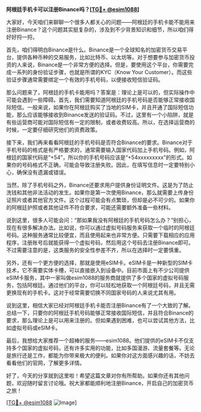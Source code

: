 **阿根廷手机卡可以注册Binance吗？[[TG💪+ @esim1088](https://t.me/s/esim1088)]**

大家好，今天咱们来聊聊一个很多人都关心的问题——阿根廷的手机卡能不能用来注册Binance？这个问题其实挺复杂的，涉及到不少背景知识和细节，所以咱们得好好捋一捋。

首先，咱们得明白Binance是什么。Binance是一个全球知名的加密货币交易平台，提供各种币种的交易服务，比如比特币、以太坊等。对于想要参与加密货币投资的人来说，Binance是一个非常方便的选择。但是，要使用这个平台，你需要完成一系列的身份验证步骤，也就是所谓的KYC（Know Your Customer）。而这些验证步骤通常需要绑定一个有效的手机号码，以便接收短信验证码。

那么问题来了，阿根廷的手机卡能用吗？答案是：理论上是可以的，但实际操作中可能会遇到一些障碍。首先，我们需要知道阿根廷的手机号码是否能够正常接收国际短信。一般来说，如果你在阿根廷购买了当地的SIM卡，并且开通了国际短信功能，那么应该能够接收到Binance发送的验证码。不过，这里有一个小陷阱，就是有些运营商可能对国际短信有一定的限制，或者收费较高。所以，在选择运营商的时候，一定要仔细研究他们的资费政策。

接下来，我们再来看看阿根廷的手机号码是否符合Binance的要求。Binance对于手机号码的格式是有严格要求的，通常需要输入国家代码加上手机号码。例如，阿根廷的国家代码是“+54”，所以你的手机号码应该是“+54xxxxxxxxx”的形式。如果你的号码格式不正确，可能会导致注册失败。因此，在填写信息时一定要特别小心，确保没有遗漏或错误。

当然，除了手机号码之外，Binance还要求用户提供身份证明文件。这是为了防止洗钱和其他非法活动的发生。如果你是第一次使用Binance，那么就需要上传身份证照片或者其他官方文件。这个过程可能会有点繁琐，但却是必不可少的。如果你的阿根廷护照或者其他证件不符合要求，可能还需要额外准备一些材料。

说到这里，很多人可能会问：“那如果我没有阿根廷的手机号码怎么办？”别担心，现在有很多解决办法。比如说，你可以通过虚拟号码服务来获取一个临时的阿根廷号码。这种服务通常比较便宜，而且使用起来也非常方便。只需要下载相应的应用程序，注册账号后就能获得一个虚拟号码，然后用这个号码去注册Binance即可。不过需要注意的是，这类服务的安全性参差不齐，所以在选择时一定要慎重。

另外，还有一个更方便的选择，那就是使用eSIM卡。eSIM卡是一种新型的SIM卡技术，它不需要实体卡槽，可以直接嵌入到设备中。目前市面上有不少公司提供eSIM卡服务，其中一家叫做esim1088的服务商就提供了多个国家的虚拟号码服务，包括阿根廷。通过他们的平台，你可以轻松地获取一个阿根廷号码，并且无需更换现有的手机卡。这对于经常需要切换不同国家号码的人来说尤其有用。

说到这里，相信大家已经对阿根廷手机卡能否注册Binance有了一个大致的了解。总结一下，只要你的阿根廷手机号码能够正常接收国际短信，并且符合Binance的要求，那么理论上是可以用来注册的。但如果遇到困难，也可以尝试其他方法，比如虚拟号码或eSIM卡。

最后，我想给大家推荐一个超棒的服务——esim1088。他们提供的eSIM卡不仅支持多个国家的虚拟号码，还有许多实用的功能，比如多国漫游、流量套餐等。无论是旅行还是工作，都能为你带来极大的便利。如果你对这方面感兴趣的话，不妨去看看他们的官网，了解更多详情。

好了，今天的分享就到这里啦！希望这篇文章对你有所帮助。如果你还有其他问题，欢迎随时留言讨论哦。祝大家都能顺利地注册Binance，开启自己的加密货币之旅！

[[TG💪+ @esim1088](https://t.me/s/esim1088) ![Image](https://i.postimg.cc/4NQfJmqS/Snipaste-2025-05-13-00-14-12.png)]